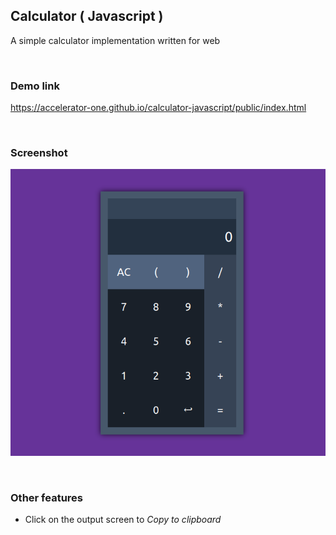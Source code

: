 ## Calculator ( Javascript )
A simple calculator implementation written for web

<br/>

### Demo link
https://accelerator-one.github.io/calculator-javascript/public/index.html

<br/>

### Screenshot
![Screenshot](Screenshot.png)

<br/>

### Other features
- Click on the output screen to *Copy to clipboard*
